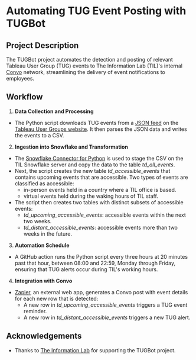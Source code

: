 # Automating TUG Event Posting with TUGBot

## Project Description
The TUGBot project automates the detection and posting of relevant Tableau User Group (TUG) events to The Information Lab (TIL)'s internal [Convo](https://www.convo.com/ "Convo Platform Website") network, streamlining the delivery of event notifications to employees.

## Workflow
1. **Data Collection and Processing**
*  The Python script downloads TUG events from a [JSON feed](https://usergroups.tableau.com/api/event/?fields=id,title,description_short,picture,chapter,city,start_date,url,relative_url,video_url,event_type_title,event_type_logo,tags,allows_cohosting&status=Published "TUG Events JSON Feed") on the [Tableau User Groups website](https://usergroups.tableau.com/ "Tableau User Groups Website"). It then parses the JSON data and writes the events to a CSV.

2. **Ingestion into Snowflake and Transformation**
* The [Snowflake Connector for Python](https://docs.snowflake.com/en/developer-guide/python-connector/python-connector "Snowflake Connector Documentation") is used to stage the CSV on the TIL Snowflake server and copy the data to the table *td_all_events*.
* Next, the script creates the new table *td_accessible_events* that contains upcoming events that are accessible. Two types of events are classified as accessible:
  * in-person events held in a country where a TIL office is based.
  * virtual events held during the waking hours of TIL staff.
* The script then creates two tables with distinct subsets of accessible events:
  * *td_upcoming_accessible_events*: accessible events within the next two weeks.
  * *td_distant_accessible_events*: accessible events more than two weeks in the future.
 
3. **Automation Schedule**
* A GitHub action runs the Python script every three hours at 20 minutes past that hour, between 08:00 and 22:59, Monday through Friday, ensuring that TUG alerts occur during TIL's working hours.

4. **Integration with Convo**
* [Zapier](https://zapier.com/ "Zapier Website"), an external web app, generates a Convo post with event details for each new row that is detected:
  * A new row in *td_upcoming_accessible_events* triggers a TUG event reminder.
  * A new row in *td_distant_accessible_events* triggers a new TUG alert.
 
## Acknowledgements
* Thanks to [The Information Lab](https://www.theinformationlab.co.uk/ "The Information Lab Website") for supporting the TUGBot project.

